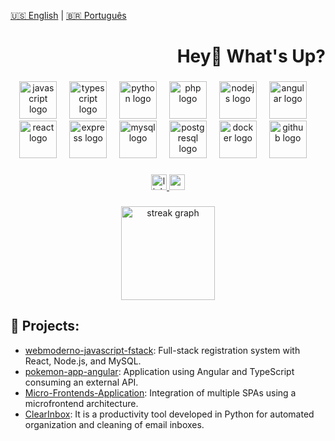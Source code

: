 [🇺🇸 English](./README_EN.md) | [🇧🇷 Português](./README.md)

<h1 align="right">Hey👋 What's Up?</h1>

###

<div align="center">

  <!-- Linguagens -->
  <img src="https://skillicons.dev/icons?i=js" height="60" alt="javascript logo" />
  <img width="12" />
  <img src="https://skillicons.dev/icons?i=ts" height="60" alt="typescript logo" />
  <img width="12" />
  <img src="https://skillicons.dev/icons?i=py" height="60" alt="python logo" />
  <img width="12" />
  <img src="https://skillicons.dev/icons?i=php" height="60" alt="php logo" />
  <img width="12" />
  <img src="https://skillicons.dev/icons?i=nodejs" height="60" alt="nodejs logo" />
  <img width="12" />
  <img src="https://skillicons.dev/icons?i=angular" height="60" alt="angular logo" />
  <img width="12" />
  <img src="https://skillicons.dev/icons?i=react" height="60" alt="react logo" />
  <img width="12" />
  <img src="https://skillicons.dev/icons?i=express" height="60" alt="express logo" />
  <img width="12" />
  <img src="https://skillicons.dev/icons?i=mysql" height="60" alt="mysql logo" />
  <img width="12" />
  <img src="https://skillicons.dev/icons?i=postgres" height="60" alt="postgresql logo" />
  <img width="12" />
  <img src="https://skillicons.dev/icons?i=docker" height="60" alt="docker logo" />
  <img width="12" />
  <img src="https://skillicons.dev/icons?i=github" height="60" alt="github logo" />
  <img width="12" />
  
 
###

<div align="center">
<a href="https://linkedin.com/in/marcelonovello" target="_blank">
  <img src="https://img.shields.io/static/v1?message=LinkedIn&logo=linkedin&label=&color=0077B5&logoColor=white&labelColor=&style=for-the-badge" height="25" alt="linkedin logo" />
</a>

<a href="mailto:mardevfstack@gmail.com">
  <img src="https://img.shields.io/static/v1?message=Gmail&logo=gmail&label=&color=D14836&logoColor=white&labelColor=&style=for-the-badge" height="25" alt="gmail logo" />
</a>

</div>

###

<div style="text-align:center">
  <img src="https://github-readme-streak-stats-eight.vercel.app/?user=marcelonovello&theme=dark&hide_border=true" height="150" alt="streak graph" />

</div>

###

<picture>
  <source media="(prefers-color-scheme: dark)" srcset="https://raw.githubusercontent.com/marcelonovello/marcelonovello/output/pacman-contribution-graph-dark.svg">
  <source media="(prefers-color-scheme: light)" srcset="https://raw.githubusercontent.com/marcelonovello/marcelonovello/output/pacman-contribution-graph.svg">
  
</picture></div>

<div align="left">
  
## 📂 Projects:

- [webmoderno-javascript-fstack](https://github.com/marcelonovello/webmoderno-javascript-fstack): Full-stack registration system with React, Node.js, and MySQL.
- [pokemon-app-angular](https://github.com/marcelonovello/pokemon-app-angular): Application using Angular and TypeScript consuming an external API.
- [Micro-Frontends-Application](https://github.com/marcelonovello/Micro-Frontends-Application): Integration of multiple SPAs using a microfrontend architecture.
- [ClearInbox](https://github.com/marcelonovello/clearInbox): It is a productivity tool developed in Python for automated organization and cleaning of email inboxes.
</div>
